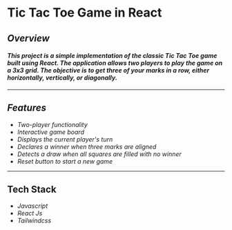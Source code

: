 # Tic Tac Toe Game in React

## _Overview_

#### _This project is a simple implementation of the classic Tic Tac Toe game built using React. The application allows two players to play the game on a 3x3 grid. The objective is to get three of your marks in a row, either horizontally, vertically, or diagonally._

---

## _Features_

-   _Two-player functionality_
-   _Interactive game board_
-   _Displays the current player's turn_
-   _Declares a winner when three marks are aligned_
-   _Detects a draw when all squares are filled with no winner_
-   _Reset button to start a new game_

---

## Tech Stack

-   _Javascript_
-   _React Js_
-   _Tailwindcss_
